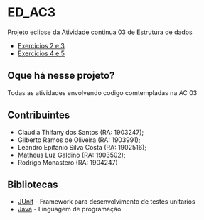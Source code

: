 # ED_AC3

 Projeto eclipse da Atividade continua 03 de Estrutura de dados
  * [Exercicios 2 e 3](https://github.com/ginyusquad/ED_AC3/tree/main/src/ex2_3)
  * [Exercicios 4 e 5](https://github.com/ginyusquad/ED_AC3/tree/main/src/ex4_5)
  
## Oque há nesse projeto?
  
  Todas as atividades envolvendo codigo comtempladas na AC 03 
  
## Contribuintes

* Claudia Thifany dos Santos (RA: 1903247);
* Gilberto Ramos de Oliveira (RA: 1903991);
* Leandro Epifanio Silva Costa (RA: 1902516);
* Matheus Luz Galdino (RA: 1903502);
* Rodrigo Monastero (RA: 1904247)

## Bibliotecas

* [JUnit](https://junit.org/junit5/) - Framework para desenvolvimento de testes unitarios
* [Java](https://openjdk.java.net/) - Linguagem de programação 
